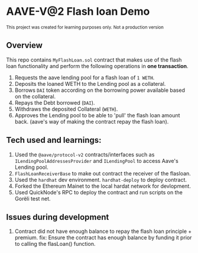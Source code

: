 # AAVE-V@2 Flash loan Demo

<sub>This project was created for learning purposes only. Not a production version</sub>

## Overview

This repo contains `MyFlashLoan.sol` contract that makes use of the flash loan
functionality and perform the following operations in **one transaction**.

1. Requests the aave lending pool for a flash loan of `1 WETH`.
2. Deposits the loaned WETH to the Lending pool as a collateral.
3. Borrows `DAI` token according on the borrowing power available based on the collateral.
4. Repays the Debt borrowed (`DAI`).
5. Withdraws the deposited Collateral (`WETH`).
6. Approves the Lending pool to be able to 'pull' the flash loan amount back. (aave's way of making the contract repay the flash loan).

## Tech used and learnings:

1. Used the `@aave/protocol-v2` contracts/interfaces such as `ILendingPoolAddressesProvider` and `ILendingPool` to access Aave's Lending pool.
2. `FlashLoanReceiverBase` to make out contract the receiver of the flasloan.
3. Used the `hardhat` dev environment. `hardhat-deploy` to deploy contract.
4. Forked the Ethereum Mainet to the local hardat network for devlopment.
5. Used QuickNode's RPC to deploy the contract and run scripts on the Gorëli test net.

## Issues during development

1. Contract did not have enough balance to repay the flash loan principle + premium.
   fix: Ensure the contract has enough balance by funding it prior to calling the flasLoan() function.
